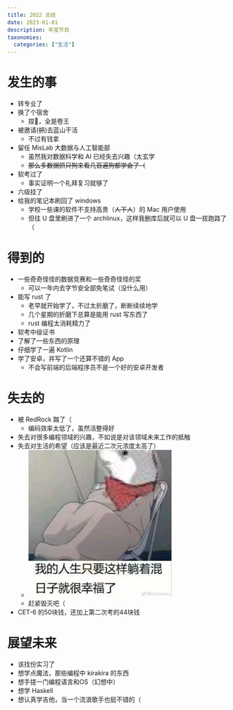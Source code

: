 ```yaml
---
title: 2022 总结
date: 2023-01-01
description: 年度节目
taxonomies:
  categories: ["生活"]
---
```


# 发生的事

- 转专业了
- 换了个宿舍
  - 捏🐎，全是卷王
- 被邀请(~~抓~~)去蓝山干活
  - 不过有钱拿
- 留任 MisLab 大数据与人工智能部
  - 虽然我对数据科学和 AI 已经失去兴趣（太玄学
  - ~~那么多数据抓只狗来看几百遍狗都学会了（~~
- 软考过了
  - 事实证明一个礼拜复习就够了
- 六级挂了
- 给我的笔记本刷回了 windows
  - 学校一些课的软件不支持高贵（~~人下人~~）的 Mac 用户使用
  - 但往 U 盘里刷进了一个 archlinux，这样我删库后就可以 U 盘一拔跑路了（

# 得到的

- 一些奇奇怪怪的数据竞赛和一些奇奇怪怪的奖
  - 可以一年内去字节安全部免笔试（没什么用）
- 能写 rust 了
  - 老早就开始学了，不过太折磨了，断断续续地学
  - 几个星期的折磨下总算是能用 rust 写东西了
  - rust 编程太消耗精力了
- 软考中级证书
- 了解了一些东西的原理
- 仔细学了一遍 Kotlin
- 学了安卓，并写了一个还算不错的 App
  - 不会写前端的后端程序员不是一个好的安卓开发者

# 失去的

- 被 RedRock 踹了（
  - 编码效率太低了，虽然活整得好
- 失去对很多编程领域的兴趣，不如说是对该领域未来工作的抵触
- 失去对生活的希望（应该是最近二次元浓度太高了）
  - ![](lie.png)
  - 赶紧毁灭吧（
- CET-6 的50块钱，还加上第二次考的44块钱

# 展望未来

- 该找份实习了
- 想学点魔法，那些编程中 kirakira 的东西
- 想手搓一门编程语言和OS（幻想中）
- 想学 Haskell
- 想认真学吉他，当一个流浪歌手也挺不错的（
